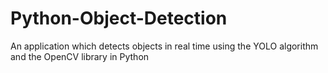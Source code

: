 # Python-Object-Detection
An application which detects objects in real time using the YOLO algorithm and the OpenCV library in Python
